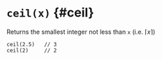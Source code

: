 # `ceil(x)` {#ceil}

Returns the smallest integer not less than `x` (i.e.  $\lceil{x}\rceil$)

```riff
ceil(2.5)   // 3
ceil(2)     // 2
```
